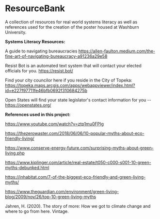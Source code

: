 # ResourceBank
A collection of resources for real world systems literacy as well as references used for the creation of the poster housed at Washburn University.

**Systems Literacy Resources:**

A guide to navigating bureaucracies https://allen-faulton.medium.com/the-fine-art-of-navigating-bureaucracy-a91236a29e58 

Resist Bot is an automated text system that will contact your elected officials for you. https://resist.bot/ 

Find your city councilor here if you reside in the City of Topeka: https://topeka.maps.arcgis.com/apps/webappviewer/index.html?id=e227f97711fe46bfb0692f310684275b 

Open States will find your state legislator's contact information for you -- https://openstates.org/ 


**References used in this project:**

https://www.youtube.com/watch?v=ztp1mu0FPIg 

https://thezerowaster.com/2018/06/06/10-popular-myths-about-eco-friendly-living/ 

https://www.conserve-energy-future.com/surprising-myths-about-green-living.php 

https://www.kiplinger.com/article/real-estate/t050-c000-s001-10-green-myths-debunked.html 

https://inhabitat.com/7-of-the-biggest-eco-friendly-and-green-living-myths/ 

https://www.theguardian.com/environment/green-living-blog/2009/nov/26/top-10-green-living-myths 

Jahren, H. (2020). The story of more: How we got to climate change and where to go from here. Vintage.
